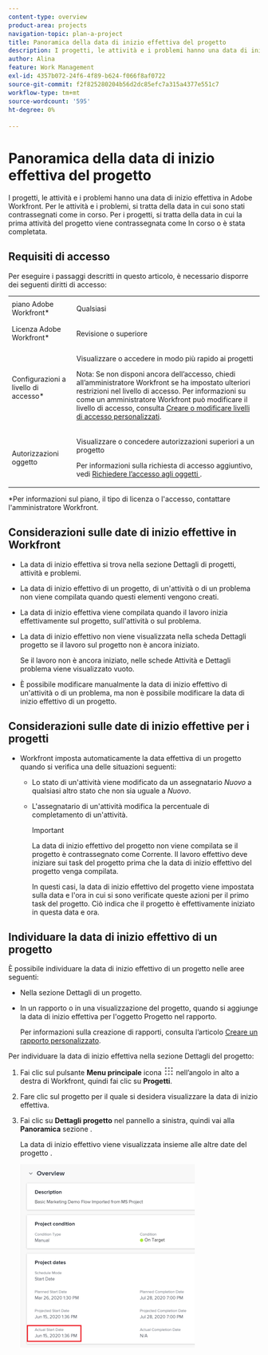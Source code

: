 ```yaml
---
content-type: overview
product-area: projects
navigation-topic: plan-a-project
title: Panoramica della data di inizio effettiva del progetto
description: I progetti, le attività e i problemi hanno una data di inizio effettiva in Adobe Workfront. Per le attività e i problemi, si tratta della data in cui sono stati contrassegnati come in corso. Per i progetti, si tratta della data in cui la prima attività del progetto viene contrassegnata come In corso o è stata completata.
author: Alina
feature: Work Management
exl-id: 4357b072-24f6-4f89-b624-f066f8af0722
source-git-commit: f2f825280204b56d2dc85efc7a315a4377e551c7
workflow-type: tm+mt
source-wordcount: '595'
ht-degree: 0%

---
```


# Panoramica della data di inizio effettiva del progetto

I progetti, le attività e i problemi hanno una data di inizio effettiva in Adobe Workfront. Per le attività e i problemi, si tratta della data in cui sono stati contrassegnati come in corso. Per i progetti, si tratta della data in cui la prima attività del progetto viene contrassegnata come In corso o è stata completata.

## Requisiti di accesso

Per eseguire i passaggi descritti in questo articolo, è necessario disporre dei seguenti diritti di accesso:

<table style="table-layout:auto"> 
 <col> 
 <col> 
 <tbody> 
  <tr> 
   <td role="rowheader">piano Adobe Workfront*</td> 
   <td> <p>Qualsiasi</p> </td> 
  </tr> 
  <tr> 
   <td role="rowheader">Licenza Adobe Workfront*</td> 
   <td> <p>Revisione o superiore</p> </td> 
  </tr> 
  <tr> 
   <td role="rowheader">Configurazioni a livello di accesso*</td> 
   <td> <p>Visualizzare o accedere in modo più rapido ai progetti</p> <p>Nota: Se non disponi ancora dell’accesso, chiedi all’amministratore Workfront se ha impostato ulteriori restrizioni nel livello di accesso. Per informazioni su come un amministratore Workfront può modificare il livello di accesso, consulta <a href="../../../administration-and-setup/add-users/configure-and-grant-access/create-modify-access-levels.md" class="MCXref xref">Creare o modificare livelli di accesso personalizzati</a>.</p> </td> 
  </tr> 
  <tr> 
   <td role="rowheader">Autorizzazioni oggetto</td> 
   <td> <p>Visualizzare o concedere autorizzazioni superiori a un progetto</p> <p>Per informazioni sulla richiesta di accesso aggiuntivo, vedi <a href="../../../workfront-basics/grant-and-request-access-to-objects/request-access.md" class="MCXref xref">Richiedere l’accesso agli oggetti </a>.</p> </td> 
  </tr> 
 </tbody> 
</table>

&#42;Per informazioni sul piano, il tipo di licenza o l&#39;accesso, contattare l&#39;amministratore Workfront.

## Considerazioni sulle date di inizio effettive in Workfront

* La data di inizio effettiva si trova nella sezione Dettagli di progetti, attività e problemi. 
* La data di inizio effettivo di un progetto, di un&#39;attività o di un problema non viene compilata quando questi elementi vengono creati.
* La data di inizio effettiva viene compilata quando il lavoro inizia effettivamente sul progetto, sull&#39;attività o sul problema.
* La data di inizio effettivo non viene visualizzata nella scheda Dettagli progetto se il lavoro sul progetto non è ancora iniziato.

   Se il lavoro non è ancora iniziato, nelle schede Attività e Dettagli problema viene visualizzato vuoto.

* È possibile modificare manualmente la data di inizio effettivo di un&#39;attività o di un problema, ma non è possibile modificare la data di inizio effettivo di un progetto.

## Considerazioni sulle date di inizio effettive per i progetti

* Workfront imposta automaticamente la data effettiva di un progetto quando si verifica una delle situazioni seguenti:

   * Lo stato di un&#39;attività viene modificato da un assegnatario *Nuovo* a qualsiasi altro stato che non sia uguale a *Nuovo*.

   * L&#39;assegnatario di un&#39;attività modifica la percentuale di completamento di un&#39;attività.

      >[!IMPORTANT]
      >
      >La data di inizio effettivo del progetto non viene compilata se il progetto è contrassegnato come Corrente. Il lavoro effettivo deve iniziare sui task del progetto prima che la data di inizio effettivo del progetto venga compilata.

      In questi casi, la data di inizio effettivo del progetto viene impostata sulla data e l&#39;ora in cui si sono verificate queste azioni per il primo task del progetto. Ciò indica che il progetto è effettivamente iniziato in questa data e ora.

## Individuare la data di inizio effettivo di un progetto

È possibile individuare la data di inizio effettivo di un progetto nelle aree seguenti:

* Nella sezione Dettagli di un progetto.
* In un rapporto o in una visualizzazione del progetto, quando si aggiunge la data di inizio effettiva per l&#39;oggetto Progetto nel rapporto.

   Per informazioni sulla creazione di rapporti, consulta l’articolo [Creare un rapporto personalizzato](../../../reports-and-dashboards/reports/creating-and-managing-reports/create-custom-report.md).

Per individuare la data di inizio effettiva nella sezione Dettagli del progetto:

1. Fai clic sul pulsante **Menu principale** icona ![](assets/main-menu-icon.png) nell’angolo in alto a destra di Workfront, quindi fai clic su **Progetti**.
1. Fare clic sul progetto per il quale si desidera visualizzare la data di inizio effettiva.
1. Fai clic su **Dettagli progetto** nel pannello a sinistra, quindi vai alla **Panoramica** sezione .

   La data di inizio effettivo viene visualizzata insieme alle altre date del progetto .

   ![](assets/nwe-project-actual-start-date--highlighted-350x367.png)

 

